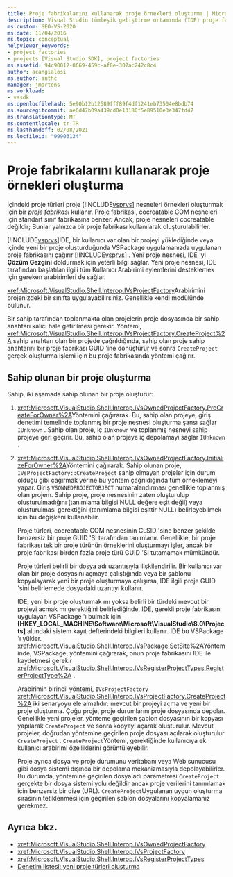 ```yaml
---
title: Proje fabrikalarını kullanarak proje örnekleri oluşturma | Microsoft Docs
description: Visual Studio tümleşik geliştirme ortamında (IDE) proje fabrikaları kullanarak proje sınıfı örnekleri oluşturmayı öğrenin.
ms.custom: SEO-VS-2020
ms.date: 11/04/2016
ms.topic: conceptual
helpviewer_keywords:
- project factories
- projects [Visual Studio SDK], project factories
ms.assetid: 94c90012-8669-459c-af8e-307ac242c8c4
author: acangialosi
ms.author: anthc
manager: jmartens
ms.workload:
- vssdk
ms.openlocfilehash: 5e90b12b12589fff89f4df1241eb73504e8bdb74
ms.sourcegitcommit: ae6d47b09a439cd0e13180f5e89510e3e347fd47
ms.translationtype: MT
ms.contentlocale: tr-TR
ms.lasthandoff: 02/08/2021
ms.locfileid: "99903134"
---
```

# <a name="create-project-instances-by-using-project-factories"></a>Proje fabrikalarını kullanarak proje örnekleri oluşturma
İçindeki proje türleri proje [!INCLUDE[vsprvs](../../code-quality/includes/vsprvs_md.md)] nesneleri örnekleri oluşturmak için bir *proje fabrikası* kullanır. Proje fabrikası, cocreatable COM nesneleri için standart sınıf fabrikasına benzer. Ancak, proje nesneleri cocreatable değildir; Bunlar yalnızca bir proje fabrikası kullanılarak oluşturulabilirler.

 [!INCLUDE[vsprvs](../../code-quality/includes/vsprvs_md.md)]IDE, bir kullanıcı var olan bir projeyi yüklediğinde veya içinde yeni bir proje oluşturduğunda VSPackage uygulamanızda uygulanan proje fabrikasını çağırır [!INCLUDE[vsprvs](../../code-quality/includes/vsprvs_md.md)] . Yeni proje nesnesi, IDE 'yi **Çözüm Gezgini** doldurmak için yeterli bilgi sağlar. Yeni proje nesnesi, IDE tarafından başlatılan ilgili tüm Kullanıcı Arabirimi eylemlerini desteklemek için gereken arabirimleri de sağlar.

 <xref:Microsoft.VisualStudio.Shell.Interop.IVsProjectFactory>Arabirimini projenizdeki bir sınıfta uygulayabilirsiniz. Genellikle kendi modülünde bulunur.

 Bir sahip tarafından toplanmakta olan projelerin proje dosyasında bir sahip anahtarı kalıcı hale getirilmesi gerekir. Yöntemi, <xref:Microsoft.VisualStudio.Shell.Interop.IVsProjectFactory.CreateProject%2A> sahip anahtarı olan bir projede çağrıldığında, sahip olan proje sahip anahtarını bir proje fabrikası GUID 'ine dönüştürür ve sonra `CreateProject` gerçek oluşturma işlemi için bu proje fabrikasında yöntemi çağırır.

## <a name="create-an-owned-project"></a>Sahip olunan bir proje oluşturma
 Sahip, iki aşamada sahip olunan bir proje oluşturur:

1. <xref:Microsoft.VisualStudio.Shell.Interop.IVsOwnedProjectFactory.PreCreateForOwner%2A>Yöntemini çağırarak. Bu, sahip olan projeye, giriş denetimi temelinde toplanmış bir proje nesnesi oluşturma şansı sağlar `IUnknown` . Sahip olan proje, iç `IUnknown` ve toplanmış nesneyi sahip projeye geri geçirir. Bu, sahip olan projeye iç depolamayı sağlar `IUnknown` .

2. <xref:Microsoft.VisualStudio.Shell.Interop.IVsOwnedProjectFactory.InitializeForOwner%2A>Yöntemini çağırarak. Sahip olunan proje, `IVsProjectFactory::CreateProject` sahip olmayan projeler için durum olduğu gibi çağırmak yerine bu yöntem çağrıldığında tüm örneklemeyi yapar. Giriş `VSOWNEDPROJECTOBJECT` numaralandırması genellikle toplanmış olan projem. Sahip proje, proje nesnesinin zaten oluşturulup oluşturulmadığını (tanımlama bilgisi NULL değere eşit değil) veya oluşturulması gerektiğini (tanımlama bilgisi eşittir NULL) belirleyebilmek için bu değişkeni kullanabilir.

   Proje türleri, cocreatable COM nesnesinin CLSID 'sine benzer şekilde benzersiz bir proje GUID 'SI tarafından tanımlanır. Genellikle, bir proje fabrikası tek bir proje türünün örneklerini oluşturmayı işler, ancak bir proje fabrikası birden fazla proje türü GUID 'SI tutamamak mümkündür.

   Proje türleri belirli bir dosya adı uzantısıyla ilişkilendirilir. Bir kullanıcı var olan bir proje dosyasını açmaya çalıştığında veya bir şablonu kopyalayarak yeni bir proje oluşturmaya çalışırsa, IDE ilgili proje GUID 'sini belirlemede dosyadaki uzantıyı kullanır.

   IDE, yeni bir proje oluşturmak mı yoksa belirli bir türdeki mevcut bir projeyi açmak mı gerektiğini belirlediğinde, IDE, gerekli proje fabrikasını uygulayan VSPackage 'ı bulmak için **[HKEY_LOCAL_MACHINE\Software\Microsoft\VisualStudio\8.0\Projects]** altındaki sistem kayıt defterindeki bilgileri kullanır. IDE bu VSPackage 'ı yükler. <xref:Microsoft.VisualStudio.Shell.Interop.IVsPackage.SetSite%2A>Yönteminde, VSPackage, yöntemini çağırarak, onun proje fabrikasını IDE ile kaydetmesi gerekir <xref:Microsoft.VisualStudio.Shell.Interop.IVsRegisterProjectTypes.RegisterProjectType%2A> .

   Arabirimin birincil yöntemi, `IVsProjectFactory` <xref:Microsoft.VisualStudio.Shell.Interop.IVsProjectFactory.CreateProject%2A> iki senaryoyu ele almalıdır: mevcut bir projeyi açma ve yeni bir proje oluşturma. Çoğu proje, proje durumlarını proje dosyasında depolar. Genellikle yeni projeler, yönteme geçirilen şablon dosyasının bir kopyası yapılarak `CreateProject` ve sonra kopyayı açarak oluşturulur. Mevcut projeler, doğrudan yöntemine geçirilen proje dosyası açılarak oluşturulur `CreateProject` . `CreateProject`Yöntemi, gerektiğinde kullanıcıya ek kullanıcı arabirimi özelliklerini görüntüleyebilir.

   Proje ayrıca dosya ve proje durumunu veritabanı veya Web sunucusu gibi dosya sistemi dışında bir depolama mekanizmasıyla depolayabilirler. Bu durumda, yöntemine geçirilen dosya adı parametresi `CreateProject` gerçekte bir dosya sistemi yolu değildir ancak proje verilerini tanımlamak için benzersiz bir dize (URL). `CreateProject`Uygulanan uygun oluşturma sırasının tetiklenmesi için geçirilen şablon dosyalarını kopyalamanız gerekmez.

## <a name="see-also"></a>Ayrıca bkz.
- <xref:Microsoft.VisualStudio.Shell.Interop.IVsOwnedProjectFactory>
- <xref:Microsoft.VisualStudio.Shell.Interop.IVsProjectFactory>
- <xref:Microsoft.VisualStudio.Shell.Interop.IVsRegisterProjectTypes>
- [Denetim listesi: yeni proje türleri oluşturma](../../extensibility/internals/checklist-creating-new-project-types.md)
